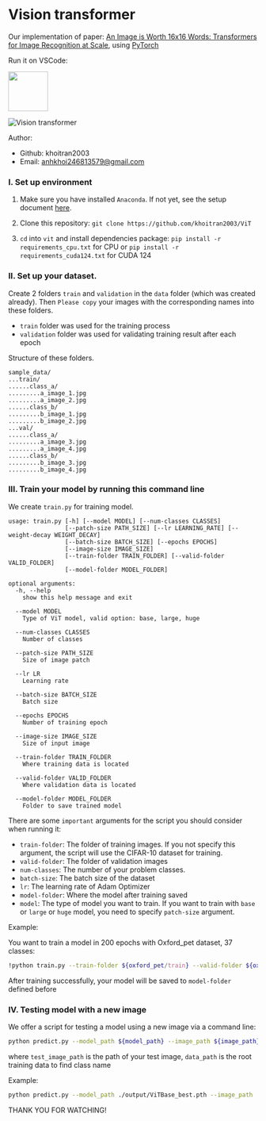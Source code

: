 # Vision transformer

Our implementation of paper: [An Image is Worth 16x16 Words: Transformers for Image Recognition at Scale](https://arxiv.org/abs/2010.11929), using [PyTorch](https://pytorch.org/)

Run it on VSCode:

<a href="https://code.visualstudio.com/download">
<img src= "https://img.shields.io/badge/VSCode-0078D4?style=for-the-badge&logo=visual%20studio%20code&logoColor=white" width=80>
</a>

![Vision transformer](https://production-media.paperswithcode.com/methods/Screen_Shot_2021-01-26_at_9.43.31_PM_uI4jjMq.png)

Author:

- Github: khoitran2003
- Email: anhkhoi246813579@gmail.com

### I. Set up environment

1. Make sure you have installed `Anaconda`. If not yet, see the setup document [here](https://www.anaconda.com/download).

2. Clone this repository: `git clone https://github.com/khoitran2003/ViT`
3. `cd` into `vit` and install dependencies package: `pip install -r requirements_cpu.txt` for CPU or `pip install -r requirements_cuda124.txt` for CUDA 124                               

### II. Set up your dataset.

Create 2 folders `train` and `validation` in the `data` folder (which was created already). Then `Please copy` your images with the corresponding names into these folders.

- `train` folder was used for the training process
- `validation` folder was used for validating training result after each epoch

Structure of these folders.

```
sample_data/
...train/
......class_a/
.........a_image_1.jpg
.........a_image_2.jpg
......class_b/
.........b_image_1.jpg
.........b_image_2.jpg
...val/
......class_a/
.........a_image_3.jpg
.........a_image_4.jpg
......class_b/
.........b_image_3.jpg
.........b_image_4.jpg
```

### III. Train your model by running this command line

We create `train.py` for training model.

```
usage: train.py [-h] [--model MODEL] [--num-classes CLASSES]
                [--patch-size PATH_SIZE] [--lr LEARNING_RATE] [--weight-decay WEIGHT_DECAY]
                [--batch-size BATCH_SIZE] [--epochs EPOCHS]
                [--image-size IMAGE_SIZE]
                [--train-folder TRAIN_FOLDER] [--valid-folder VALID_FOLDER]
                [--model-folder MODEL_FOLDER]

optional arguments:
  -h, --help            
    show this help message and exit

  --model MODEL       
    Type of ViT model, valid option: base, large, huge

  --num-classes CLASSES     
    Number of classes
  
  --patch-size PATH_SIZE
    Size of image patch
  
  --lr LR               
    Learning rate
  
  --batch-size BATCH_SIZE
    Batch size
  
  --epochs EPOCHS       
    Number of training epoch
  
  --image-size IMAGE_SIZE
    Size of input image
  
  --train-folder TRAIN_FOLDER
    Where training data is located
  
  --valid-folder VALID_FOLDER
    Where validation data is located
  
  --model-folder MODEL_FOLDER
    Folder to save trained model
```

There are some `important` arguments for the script you should consider when running it:

- `train-folder`: The folder of training images. If you not specify this argument, the script will use the CIFAR-10 dataset for training.
- `valid-folder`: The folder of validation images
- `num-classes`: The number of your problem classes.
- `batch-size`: The batch size of the dataset
- `lr`: The learning rate of Adam Optimizer
- `model-folder`: Where the model after training saved
- `model`: The type of model you want to train. If you want to train with `base` or `large` or `huge` model, you need to specify `patch-size` argument.

Example:

You want to train a model in 200 epochs with Oxford_pet dataset, 37 classes:

```bash
!python train.py --train-folder ${oxford_pet/train} --valid-folder ${oxford_pet/val} --num-classes 37 --patch-size 16 --image-size 224 --lr 0.0001 --epochs 200
```

After training successfully, your model will be saved to `model-folder` defined before

### IV. Testing model with a new image

We offer a script for testing a model using a new image via a command line:

```bash
python predict.py --model_path ${model_path} --image_path ${image_path} --data_path ${data_path} 
```

where `test_image_path` is the path of your test image, `data_path` is the root training data to find class name

Example:

```bash
python predict.py --model_path ./output/ViTBase_best.pth --image_path ./data/test/cat.2000.jpg --data_path ./oxford_pet/
```

THANK YOU FOR WATCHING!
